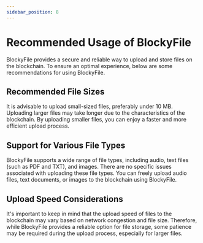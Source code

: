 ```yaml
---
sidebar_position: 8
---
```


# Recommended Usage of BlockyFile

BlockyFile provides a secure and reliable way to upload and store files on the blockchain. To ensure an optimal experience, below are some recommendations for using BlockyFile.

## Recommended File Sizes
It is advisable to upload small-sized files, preferably under 10 MB. Uploading larger files may take longer due to the characteristics of the blockchain. By uploading smaller files, you can enjoy a faster and more efficient upload process.

## Support for Various File Types
BlockyFile supports a wide range of file types, including audio, text files (such as PDF and TXT), and images. There are no specific issues associated with uploading these file types. You can freely upload audio files, text documents, or images to the blockchain using BlockyFile.

## Upload Speed Considerations
It's important to keep in mind that the upload speed of files to the blockchain may vary based on network congestion and file size. Therefore, while BlockyFile provides a reliable option for file storage, some patience may be required during the upload process, especially for larger files.

